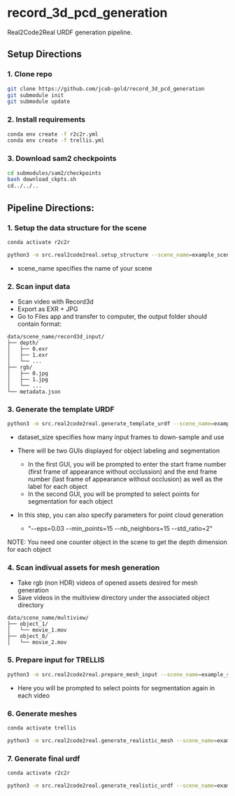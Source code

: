 # record_3d_pcd_generation
Real2Code2Real URDF generation pipeline.

## Setup Directions
### 1. Clone repo
```bash
git clone https://github.com/jcub-gold/record_3d_pcd_generation
git submodule init
git submodule update
```
### 2. Install requirements
```bash
conda env create -f r2c2r.yml
conda env create -f trellis.yml
```
### 3. Download sam2 checkpoints
```bash
cd submodules/sam2/checkpoints
bash download_ckpts.sh
cd../../..
```

## Pipeline Directions:

### 1. Setup the data structure for the scene
```bash
conda activate r2c2r
```
```bash
python3 -m src.real2code2real.setup_structure --scene_name=example_scene
```
- scene_name specifies the name of your scene

### 2.  Scan input data
- Scan video with Record3d
- Export as EXR + JPG
- Go to Files app and transfer to computer, the output folder should contain format:
```
data/scene_name/record3d_input/
├── depth/
│   ├── 0.exr
│   ├── 1.exr
│   └── ...
├── rgb/
│   ├── 0.jpg
│   ├── 1.jpg
│   └── ...
└── metadata.json
```

### 3. Generate the template URDF
```bash
python3 -m src.real2code2real.generate_template_urdf --scene_name=example_scene --dataset_size=1200
```
- dataset_size specifies how many input frames to down-sample and use
- There will be two GUIs displayed for object labeling and segmentation
    - In the first GUI, you will be prompted to enter the start frame number (first frame of appearance without occlussion) and the end frame number (last frame of appearance without occlusion) as well as the label for each object
    - In the second GUI, you will be prompted to select points for segmentation for each object


- In this step, you can also specify parameters for point cloud generation
    - "--eps=0.03 --min_points=15 --nb_neighbors=15 --std_ratio=2"

NOTE: You need one counter object in the scene to get the depth dimension for each object

### 4. Scan indivual assets for mesh generation
- Take rgb (non HDR) videos of opened assets desired for mesh generation
- Save videos in the multiview directory under the associated object directory
```
data/scene_name/multiview/
├── object_1/
│   └── movie_1.mov
├── object_8/
│   └── movie_2.mov
```

### 5. Prepare input for TRELLIS
```bash
python3 -m src.real2code2real.prepare_mesh_input --scene_name=example_scene
```

- Here you will be prompted to select points for segmentation again in each video

### 6. Generate meshes
```bash
conda activate trellis
```
```bash
python3 -m src.real2code2real.generate_realistic_mesh --scene_name=example_scene
```

### 7. Generate final urdf
```bash
conda activate r2c2r
```
```bash
python3 -m src.real2code2real.generate_realistic_urdf --scene_name=example_scene
```